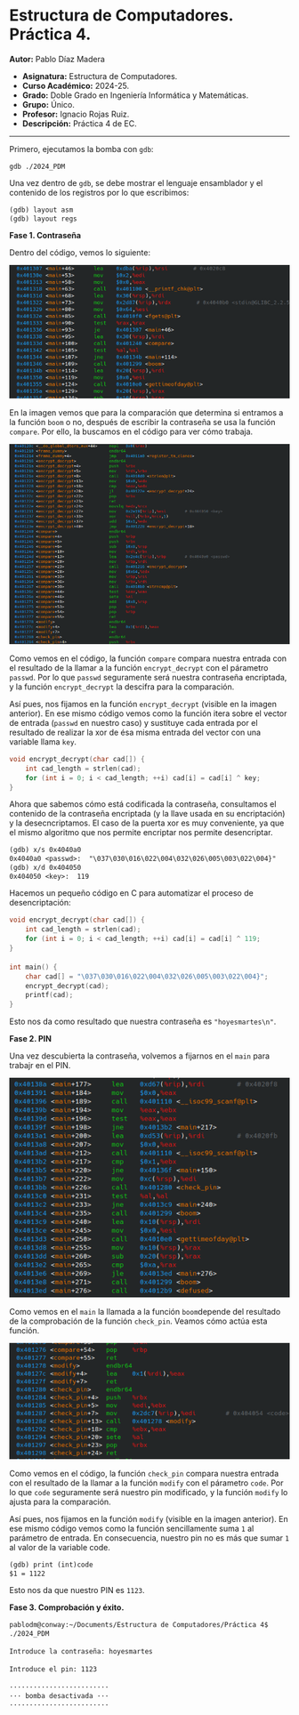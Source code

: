 # Estructura de Computadores. Práctica 4.

**Autor:** Pablo Díaz Madera
- **Asignatura:** Estructura de Computadores.
- **Curso Académico:** 2024-25.
- **Grado:** Doble Grado en Ingeniería Informática y Matemáticas.
- **Grupo:** Único.
- **Profesor:** Ignacio Rojas Ruiz.
- **Descripción:** Práctica 4 de EC.
***
Primero, ejecutamos la bomba con `gdb`:
```console
gdb ./2024_PDM
```

Una vez dentro de `gdb`, se debe mostrar el lenguaje ensamblador y el contenido de los registros por lo que escribimos:
```console
(gdb) layout asm
(gdb) layout regs
```

**Fase 1. Contraseña** 

Dentro del código, vemos lo siguiente:
<p align="center">
  <img src="Images/Teminal.png" />
</p>

En la imagen vemos que para la comparación que determina si entramos a la función `boom` o no, después de escribir la contraseña se usa la función `compare`. Por ello, la buscamos en el código para ver cómo trabaja.
<p align="center">
  <img src="Images/Terminal_1.png" />
</p>

Como vemos en el código, la función `compare` compara nuestra entrada con el resultado de la llamar a la función `encrypt_decrypt` con el párametro `passwd`. Por lo que `passwd` seguramente será nuestra contraseña encriptada, y la función `encrypt_decrypt` la descifra para la comparación.

Así pues, nos fijamos en la función `encrypt_decrypt` (visible en la imagen anterior). En ese mismo código vemos como la función itera sobre el vector de entrada (`passwd` en nuestro caso) y sustituye cada entrada por el resultado de realizar la xor de ésa misma entrada del vector con una variable llama `key`.
```c
void encrypt_decrypt(char cad[]) {
    int cad_length = strlen(cad);
    for (int i = 0; i < cad_length; ++i) cad[i] = cad[i] ^ key;
}
```

Ahora que sabemos cómo está codificada la contraseña, consultamos el contenido de la contraseña encriptada (y la llave usada en su encriptación) y la desecncriptamos. El caso de la puerta xor es muy conveniente, ya que el mismo algoritmo que nos permite encriptar nos permite desencriptar.
```console
(gdb) x/s 0x4040a0
0x4040a0 <passwd>:  "\037\030\016\022\004\032\026\005\003\022\004}"
(gdb) x/d 0x404050
0x404050 <key>:  119
```

Hacemos un pequeño código en C para automatizar el proceso de desencriptación:
```c
void encrypt_decrypt(char cad[]) {
    int cad_length = strlen(cad);
    for (int i = 0; i < cad_length; ++i) cad[i] = cad[i] ^ 119;
}

int main() {
    char cad[] = "\037\030\016\022\004\032\026\005\003\022\004}";
    encrypt_decrypt(cad);
    printf(cad);
}
```

Esto nos da como resultado que nuestra contraseña es `"hoyesmartes\n"`.

**Fase 2. PIN**

Una vez descubierta la contraseña, volvemos a fijarnos en el `main` para trabajr en el PIN.
<p align="center">
  <img src="Images/Terminal_2.png" />
</p>

Como vemos en el `main` la llamada a la función `boom`depende del resultado de la comprobación de la función `check_pin`. Veamos cómo actúa esta función.
<p align="center">
  <img src="Images/Terminal_3.png" />
</p>

Como vemos en el código, la función `check_pin` compara nuestra entrada con el resultado de la llamar a la función `modify` con el párametro `code`. Por lo que `code` seguramente será nuestro pin modificado, y la función `modify` lo ajusta para la comparación.

Así pues, nos fijamos en la función `modify` (visible en la imagen anterior). En ese mismo código vemos como la función sencillamente suma `1` al parámetro de entrada. En consecuencia, nuestro pin no es más que sumar `1` al valor de la variable code.
```console
(gdb) print (int)code
$1 = 1122
```

Esto nos da que nuestro PIN es `1123`.

**Fase 3. Comprobación y éxito.**
```console
pablodm@conway:~/Documents/Estructura de Computadores/Práctica 4$ ./2024_PDM 

Introduce la contraseña: hoyesmartes

Introduce el pin: 1123

·························
··· bomba desactivada ···
·························

```
